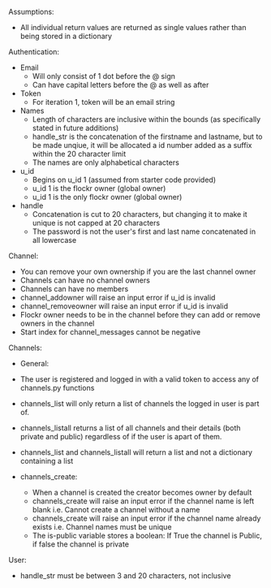 Assumptions:

-   All individual return values are returned as single values rather than being stored in a dictionary

Authentication:

-   Email
    -   Will only consist of 1 dot before the @ sign
    -   Can have capital letters before the @ as well as after
-   Token
    -   For iteration 1, token will be an email string
-   Names
    -   Length of characters are inclusive within the bounds (as specifically stated in future additions)
    -   handle_str is the concatenation of the firstname and lastname, but to be made unqiue, it will be allocated a id number added as a suffix within the 20 character limit
    -   The names are only alphabetical characters
-   u_id
    -   Begins on u_id 1 (assumed from starter code provided)
    -   u_id 1 is the flockr owner (global owner)
    -   u_id 1 is the only flockr owner (global owner)
-   handle
    -   Concatenation is cut to 20 characters, but changing it to make it unique is not capped at 20 characters
    -   The password is not the user's first and last name concatenated in all lowercase

Channel:

-   You can remove your own ownership if you are the last channel owner
-   Channels can have no channel owners
-   Channels can have no members
-   channel_addowner will raise an input error if u_id is invalid
-   channel_removeowner will raise an input error if u_id is invalid
-   Flockr owner needs to be in the channel before they can add or remove owners in the channel
-   Start index for channel_messages cannot be negative

Channels:

-   General:
-   The user is registered and logged in with a valid token to access any of channels.py functions
-   channels_list will only return a list of channels the logged in user is part of.
-   channels_listall returns a list of all channels and their details (both private and public) regardless of if the user is apart of them.
-   channels_list and channels_listall will return a list and not a dictionary containing a list

-   channels_create:
    -   When a channel is created the creator becomes owner by default
    -   channels_create will raise an input error if the channel name is left blank i.e. Cannot create a channel without a name
    -   channels_create will raise an input error if the channel name already exists i.e. Channel names must be unique
    -   The is-public variable stores a boolean: If True the channel is Public, if false the channel is private

User:
- handle_str must be between 3 and 20 characters, not inclusive